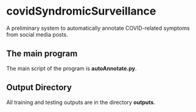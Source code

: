 # covidSyndromicSurveillance
 A preliminary system to automatically annotate COVID-related symptoms from social media posts.


## The main program

The main script of the program is **autoAnnotate.py**.


## Output Directory

All training and testing outputs are in the directory **outputs**.
